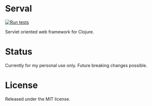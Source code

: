 # Serval

[![Run tests](https://github.com/onionpancakes/serval/actions/workflows/run_tests.yml/badge.svg)](https://github.com/onionpancakes/serval/actions/workflows/run_tests.yml)

Servlet oriented web framework for Clojure.

# Status

Currently for my personal use only. Future breaking changes possible.

# License

Released under the MIT license.